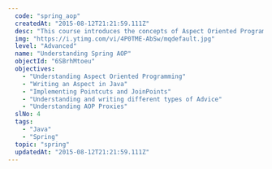 ```yaml
---
  code: "spring_aop"
  createdAt: "2015-08-12T21:21:59.111Z"
  desc: "This course introduces the concepts of Aspect Oriented Programming and Spring AOP. You will learn to write Aspects in Java using Spring AOP and also understand the terminologies used in AOP along the way."
  img: "https://i.ytimg.com/vi/4P0TME-AbSw/mqdefault.jpg"
  level: "Advanced"
  name: "Understanding Spring AOP"
  objectId: "6SBrhMtoeu"
  objectives: 
    - "Understanding Aspect Oriented Programming"
    - "Writing an Aspect in Java"
    - "Implementing Pointcuts and JoinPoints"
    - "Understanding and writing different types of Advice"
    - "Understanding AOP Proxies"
  slNo: 4
  tags: 
    - "Java"
    - "Spring"
  topic: "spring"
  updatedAt: "2015-08-12T21:21:59.111Z"
---
```

